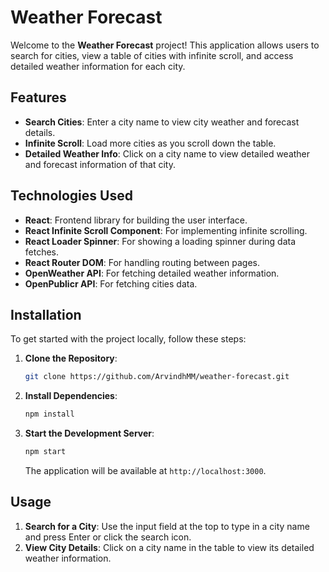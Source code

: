 # Weather Forecast

Welcome to the **Weather Forecast** project! This application allows users to search for cities, view a table of cities with infinite scroll, and access detailed weather information for each city.

## Features

- **Search Cities**: Enter a city name to view city weather and forecast details.
- **Infinite Scroll**: Load more cities as you scroll down the table.
- **Detailed Weather Info**: Click on a city name to view detailed weather and forecast information of that city.

## Technologies Used

- **React**: Frontend library for building the user interface.
- **React Infinite Scroll Component**: For implementing infinite scrolling.
- **React Loader Spinner**: For showing a loading spinner during data fetches.
- **React Router DOM**: For handling routing between pages.
- **OpenWeather API**: For fetching detailed weather information.
- **OpenPublicr API**: For fetching cities data.

## Installation

To get started with the project locally, follow these steps:

1. **Clone the Repository**:

    ```bash
    git clone https://github.com/ArvindhMM/weather-forecast.git
    ```



3. **Install Dependencies**:

    ```bash
    npm install
    ```

4. **Start the Development Server**:

    ```bash
    npm start
    ```

    The application will be available at `http://localhost:3000`.

## Usage

1. **Search for a City**: Use the input field at the top to type in a city name and press Enter or click the search icon.
2. **View City Details**: Click on a city name in the table to view its detailed weather information.
